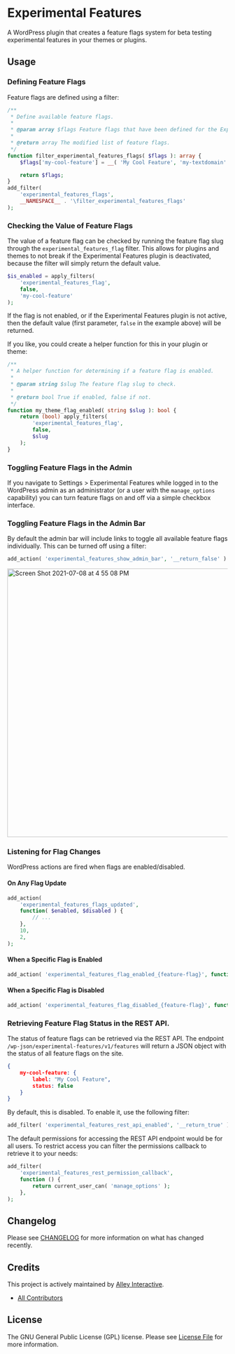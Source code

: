 # Experimental Features
A WordPress plugin that creates a feature flags system for beta testing
experimental features in your themes or plugins.

## Usage

### Defining Feature Flags

Feature flags are defined using a filter:

```php
/**
 * Define available feature flags.
 *
 * @param array $flags Feature flags that have been defined for the Experimental Features plugin.
 *
 * @return array The modified list of feature flags.
 */
function filter_experimental_features_flags( $flags ): array {
	$flags['my-cool-feature'] = __( 'My Cool Feature', 'my-textdomain' );

	return $flags;
}
add_filter(
	'experimental_features_flags',
	__NAMESPACE__ . '\filter_experimental_features_flags'
);
```

### Checking the Value of Feature Flags

The value of a feature flag can be checked by running the feature flag slug
through the `experimental_features_flag` filter. This allows for plugins and
themes to not break if the Experimental Features plugin is deactivated,
because the filter will simply return the default value.

```php
$is_enabled = apply_filters(
	'experimental_features_flag',
	false,
	'my-cool-feature'
);
```

If the flag is not enabled, or if the Experimental Features plugin is not
active, then the default value (first parameter, `false` in the example above)
will be returned.

If you like, you could create a helper function for this in your plugin or
theme:

```php
/**
 * A helper function for determining if a feature flag is enabled.
 *
 * @param string $slug The feature flag slug to check.
 *
 * @return bool True if enabled, false if not.
 */
function my_theme_flag_enabled( string $slug ): bool {
	return (bool) apply_filters(
		'experimental_features_flag',
		false,
		$slug
	);
}
```

### Toggling Feature Flags in the Admin

If you navigate to Settings > Experimental Features while logged in to the
WordPress admin as an administrator (or a user with the `manage_options`
capability) you can turn feature flags on and off via a simple checkbox
interface.

### Toggling Feature Flags in the Admin Bar

By default the admin bar will include links to toggle all available feature flags individually. This can be turned off using a filter:

```php
add_action( 'experimental_features_show_admin_bar', '__return_false' )
```

<img width="612" alt="Screen Shot 2021-07-08 at 4 55 08 PM" src="https://user-images.githubusercontent.com/346399/124989614-4b73a980-e00d-11eb-9e67-e1d4e46f4778.png">

### Listening for Flag Changes

WordPress actions are fired when flags are enabled/disabled.

#### On Any Flag Update

```php
add_action(
	'experimental_features_flags_updated',
	function( $enabled, $disabled ) {
		// ...
	},
	10,
	2,
);
```

#### When a Specific Flag is Enabled

```php
add_action( 'experimental_features_flag_enabled_{feature-flag}', function() { ... } );
```

#### When a Specific Flag is Disabled

```php
add_action( 'experimental_features_flag_disabled_{feature-flag}', function() { ... } );
```

### Retrieving Feature Flag Status in the REST API.

The status of feature flags can be retrieved via the REST API. The endpoint
`/wp-json/experimental-features/v1/features` will return a JSON object with the
status of all feature flags on the site.


```json
{
	my-cool-feature: {
		label: "My Cool Feature",
		status: false
	}
}
```

By default, this is disabled. To enable it, use the following filter:

```php
add_filter( 'experimental_features_rest_api_enabled', '__return_true' );
```

The default permissions for accessing the REST API endpoint would be for all
users. To restrict access you can filter the permissions callback to retrieve it
to your needs:

```php
add_filter(
	'experimental_features_rest_permission_callback',
	function () {
		return current_user_can( 'manage_options' );
	},
);
```

## Changelog

Please see [CHANGELOG](CHANGELOG.md) for more information on what has changed recently.

## Credits

This project is actively maintained by [Alley
Interactive](https://github.com/alleyinteractive).

- [All Contributors](../../contributors)

## License

The GNU General Public License (GPL) license. Please see [License File](LICENSE) for more information.

